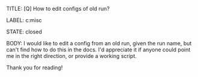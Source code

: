TITLE:
[Q] How to edit configs of old run? 

LABEL:
c:misc

STATE:
closed

BODY:
I would like to edit a config from an old run, given the run name, but can't find how to do this in the docs. I'd appreciate it if anyone could point me in the right direction, or provide a working script. 

Thank you for reading! 

